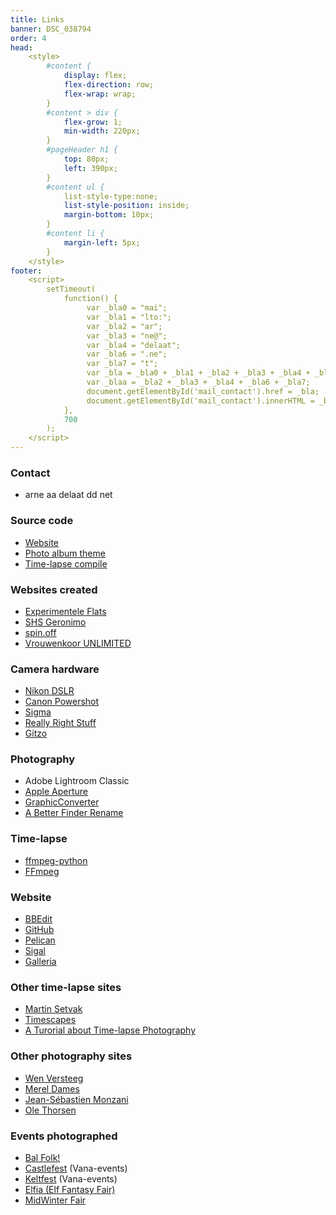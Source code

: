 ```yaml
---
title: Links
banner: DSC_038794
order: 4
head:  
    <style>
        #content {
            display: flex;
            flex-direction: row;
            flex-wrap: wrap;
        }
        #content > div {
            flex-grow: 1;
            min-width: 220px;
        }
        #pageHeader h1 {
            top: 80px;
            left: 390px;
        }
        #content ul {
            list-style-type:none;
            list-style-position: inside;
            margin-bottom: 10px;
        }
        #content li {
            margin-left: 5px;
        }
    </style>
footer:  
    <script>
        setTimeout(
            function() {
                 var _bla0 = "mai";
                 var _bla1 = "lto:";
                 var _bla2 = "ar";
                 var _bla3 = "ne@";
                 var _bla4 = "delaat";
                 var _bla6 = ".ne";
                 var _bla7 = "t";
                 var _bla = _bla0 + _bla1 + _bla2 + _bla3 + _bla4 + _bla6 + _bla7;
                 var _blaa = _bla2 + _bla3 + _bla4 + _bla6 + _bla7;
                 document.getElementById('mail_contact').href = _bla;
                 document.getElementById('mail_contact').innerHTML = _blaa;
            },
            700
        );
    </script>
---
```


<div markdown>

### Contact

- <a id="mail_contact">arne aa delaat dd net</a>

### Source code

- [Website](https://www.github.com/153957/153957/)
- [Photo album theme](https://www.github.com/153957/153957-theme/)
- [Time-lapse compile](https://www.github.com/153957/time-lapse/)

### Websites created

- [Experimentele Flats](https://experimentele-flats.nl)
- [SHS Geronimo](https://www.github.com/153957/shs-geronimo/)
- [spin.off](https://www.github.com/153957/spin.off/)
- [Vrouwenkoor UNLIMITED](https://www.github.com/153957/vrouwenkoor-unlimited/)

</div>
<div markdown>

### Camera hardware

- [Nikon DSLR](https://imaging.nikon.com)
- [Canon Powershot](https://www.canon.com/)
- [Sigma](https://www.sigmaphoto.com/)
- [Really Right Stuff](https://reallyrightstuff.com/)
- [Gitzo](https://gitzo.com/)

### Photography

- Adobe Lightroom Classic
- [Apple Aperture](https://www.apple.com/)
- [GraphicConverter](https://www.lemkesoft.com/)
- [A Better Finder Rename](https://www.publicspace.net/ABetterFinderRename/)

### Time-lapse

- [ffmpeg-python](https://github.com/kkroening/ffmpeg-python/)
- [FFmpeg](https://www.ffmpeg.org/)

### Website

- [BBEdit](https://www.barebones.com/products/bbedit/)
- [GitHub](https://www.github.com/)
- [Pelican](https://github.com/getpelican/pelican)
- [Sigal](https://sigal.saimon.org)
- [Galleria](https://github.com/worseisbetter/galleria)

</div>
<div markdown>

### Other time-lapse sites

- [Martin Setvak](https://www.setvak.cz/timelapse/timelapse.html)
- [Timescapes](http://www.timescapes.org/)
- [A Turorial about Time-lapse Photography](https://www.zardec.net.au/keith/lapse2.htm)

### Other photography sites

- [Wen Versteeg](https://www.wenversteeg.nl)
- [Merel Dames](https://rizomorf.nl)
- [Jean-Sébastien Monzani](https://www.simplemoment.com/)
- [Ole Thorsen](https://www.pbase.com/ole_thorsen/)

### Events photographed

- [Bal Folk!](https://www.balfolk.nl/)
- [Castlefest](https://www.castlefest.nl/) (Vana-events)
- [Keltfest](https://www.keltfest.nl/) (Vana-events)
- [Elfia (Elf Fantasy Fair)](https://www.elfia.com/)
- [MidWinter Fair](https://www.archeon.nl/)

</div>

